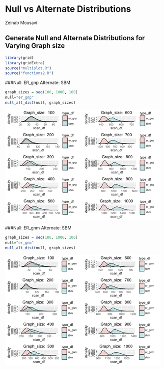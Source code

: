 # Null vs Alternate Distributions
Zeinab Mousavi  




## Generate Null and Alternate Distributions for Varying Graph size

```r
library(grid)
library(gridExtra)
source("multiplot.R")
source("functions2.R")
```

###Null: ER_gnp Alternate: SBM

```r
graph_sizes = seq(100, 1000, 100)
null="er_gnp"
null_alt_dist(null, graph_sizes)
```

![](null_alternate_distributions_files/figure-html/cc4-1.png)<!-- -->

###Null: ER_gnm Alternate: SBM

```r
graph_sizes = seq(100, 1000, 100)
null="er_gnm"
null_alt_dist(null, graph_sizes)
```

![](null_alternate_distributions_files/figure-html/cc3-1.png)<!-- -->



